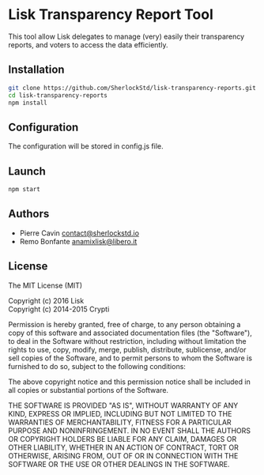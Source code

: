 # Lisk Transparency Report Tool

This tool allow Lisk delegates to manage (very) easily their transparency reports, and voters to access the data efficiently.


## Installation

```bash
git clone https://github.com/SherlockStd/lisk-transparency-reports.git
cd lisk-transparency-reports
npm install
```


## Configuration

The configuration will be stored in config.js file.


## Launch

```bash
npm start
```


## Authors

- Pierre Cavin <contact@sherlockstd.io>
- Remo Bonfante <anamixlisk@libero.it>


## License

The MIT License (MIT)

Copyright (c) 2016 Lisk  
Copyright (c) 2014-2015 Crypti

Permission is hereby granted, free of charge, to any person obtaining a copy of this software and associated documentation files (the "Software"), to deal in the Software without restriction, including without limitation the rights to use, copy, modify, merge, publish, distribute, sublicense, and/or sell copies of the Software, and to permit persons to whom the Software is furnished to do so, subject to the following conditions:  

The above copyright notice and this permission notice shall be included in all copies or substantial portions of the Software.

THE SOFTWARE IS PROVIDED "AS IS", WITHOUT WARRANTY OF ANY KIND, EXPRESS OR IMPLIED, INCLUDING BUT NOT LIMITED TO THE WARRANTIES OF MERCHANTABILITY, FITNESS FOR A PARTICULAR PURPOSE AND NONINFRINGEMENT. IN NO EVENT SHALL THE AUTHORS OR COPYRIGHT HOLDERS BE LIABLE FOR ANY CLAIM, DAMAGES OR OTHER LIABILITY, WHETHER IN AN ACTION OF CONTRACT, TORT OR OTHERWISE, ARISING FROM, OUT OF OR IN CONNECTION WITH THE SOFTWARE OR THE USE OR OTHER DEALINGS IN THE SOFTWARE.
